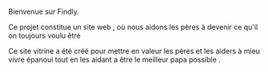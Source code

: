 
Bienvenue sur Findly.

Ce projet constitue un site web , où nous aidons les pères à devenir ce qu'il on toujours voulu être

Ce site vitrine a été créé pour mettre en valeur les pères et les aiders à mieu vivre épanoui tout en les aidant a être le meilleur papa possible . 

